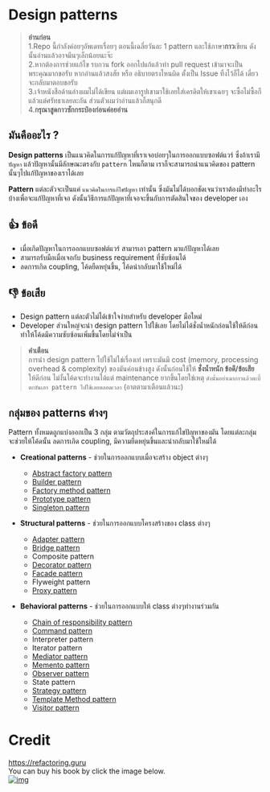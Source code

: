 # Design patterns

> **อ่านก่อน**  
1.Repo นี้กำลังค่อยๆอัพเดทเรื่อยๆ ตอนนี้เฉลี่ยวันละ 1 pattern และใช้ภาษา**กาว**เขียน ดังนั้นอ่านแล้วอาจมึนๆเล็กน้อยนะจ๊ะ  
2.หากต้องการช่วยแก้ไข รบกวน fork ออกไปแก้แล้วทำ pull request เข้ามาจะเป็นพระคุณมากขอรับ หากอ่านแล้วสงสัย หรือ อธิบายตรงไหนผิด ตั้งเป็น Issue ทิ้งไว้ก็ได้ เดี๋ยวจะกลับมาตอบขอรับ  
3.เจ้าหนังสือด้านล่างผมไม่ได้เขียน แต่ผมเอารูปเขามาใช้เลยใส่เครดิตให้เขาเฉยๆ จะซื้อไม่ซื้อก็แล้วแต่ศรัทธาเลยละกัน ส่วนตัวผมว่าอ่านแล้วก็สนุกดี  
4.**กรุณาสูดกาวซักกระป๋องก่อนค่อยอ่าน**

## มันคืออะไร ?
**Design patterns** เป็นแนวคิดในการแก้ปัญหาที่เราเจอบ่อยๆในการออกแบบซอฟต์แวร์ ซึ่งถ้าเรามี `ปัญหา` แล้วปัญหานั้นมีลักษณะตรงกับ `pattern` ไหนก็ตาม เราก็จะสามารถนำแนวคิดของ pattern นั้นๆไปแก้ปัญหาของเราได้เลย  

**Pattern** แต่ละตัวจะเป็นแค่ `แนวคิดในการแก้ไขปัญหา` เท่านั้น ซึ่งมันไม่ได้บอกชัดเจนว่าเราต้องมีทำอะไรบ้างเพื่อจะแก้ปัญหาที่เจอ ดังนั้นวิธีการแก้ปัญหาที่เจอจะขึ้นกับการตัดสินใจของ developer เอง

## 👍 ข้อดี
* เมื่อเกิดปัญหาในการออกแบบซอฟต์แวร์ สามารเอา pattern มาแก้ปัญหาได้เลย
* สามารถรับมือเมื่อเจอกับ business requirement ที่ซับซ้อนได้
* ลดการเกิด coupling, โค้ดยืดหยุ่นขึ้น, โค้ดนำกลับมาใช้ใหม่ได้

## 👎 ข้อเสีย
* Design pattern แต่ละตัวไม่ได้เข้าใจง่ายสำหรับ developer มือใหม่
* Developer ส่วนใหญ่จะนำ design pattern ไปใช้เลย โดยไม่ได้ชั่งน้ำหนักก่อนใช้ให้ดีก่อน ทำให้โค้ดมีความซับซ้อนเพิ่มขึ้นโดยไม่จำเป็น

> **คำเตือน**  
การนำ design pattern ไปใช้ไม่ใช่เรื่องเท่ เพราะมันมี cost (memory, processing overhead & complexity) ของมันค่อนข้างสูง ดังนั้นก่อนใช้ให้ **ชั่งน้ำหนัก ข้อดี/ข้อเสีย** ให้ดีก่อน ไม่งั้นโค้ดจะทำงานได้แต่ maintenance ยากขึ้นโดยใช่เหตุ `ดังนั้นอย่าเมากาวแล้วตะบี้ตะบันเอา pattern ไปใช้เลยตลอดเวลา` (อาตตามาเตือนแล้วนะ)  

## กลุ่มของ patterns ต่างๆ
Pattern ทั้งหมดถูกแบ่งออกเป็น 3 กลุ่ม ตามวัตถุประสงค์ในการแก้ไขปัญหาของมัน โดยแต่ละกลุ่มจะช่วยให้โค้ดนั้น ลดการเกิด coupling, มีความยืดหยุ่นขึ้นและนำกลับมาใช้ใหม่ได้

* **Creational patterns** - ช่วยในการออกแบบเมื่อจะสร้าง object ต่างๆ
  * [Abstract factory pattern](AbstractFactory.md)
  * [Builder pattern](Builder.md)
  * [Factory method pattern](FactoryMethod.md)
  * [Prototype pattern](Prototype.md)
  * [Singleton pattern](Singleton.md)

* **Structural patterns** - ช่วยในการออกแบบโครงสร้างของ class ต่างๆ
  * [Adapter pattern](Adapter.md)
  * [Bridge pattern](Bridge.md)
  * Composite pattern
  * [Decorator pattern](Decorator.md)
  * [Facade pattern](Facade.md)
  * Flyweight pattern
  * [Proxy pattern](Proxy.md)

* **Behavioral patterns** - ช่วยในการออกแบบให้ class ต่างๆทำงานร่วมกัน
  * [Chain of responsibility pattern](ChainOfResponsibility.md)
  * [Command pattern](Command.md)
  * Interpreter pattern
  * Iterator pattern
  * [Mediator pattern](Mediator.md)
  * [Memento pattern](Memento.md)
  * [Observer pattern](Observer.md)
  * State pattern
  * [Strategy pattern](Strategy.md)
  * [Template Method pattern](TemplateMethod.md)
  * [Visitor pattern](Visitor.md)

# Credit
https://refactoring.guru  
You can buy his book by click the image below.  
[![img](https://refactoring.guru/images/patterns/book/web-cover-en.png)](https://refactoring.guru/design-patterns/book#buy-now)  
